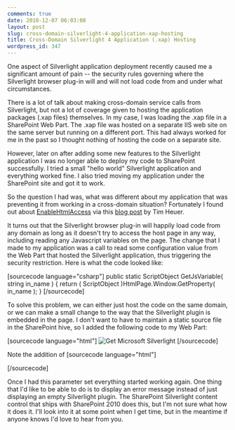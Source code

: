 ```yaml
---
comments: true
date: 2010-12-07 06:03:08
layout: post
slug: cross-domain-silverlight-4-application-xap-hosting
title: Cross-Domain Silverlight 4 Application (.xap) Hosting
wordpress_id: 347
---
```


One aspect of Silverlight application deployment recently caused me a significant amount of pain -- the security rules governing where the Silverlight browser plug-in will and will not load code from and under what circumstances.

There is a lot of talk about making cross-domain service calls from Silverlight, but not a lot of coverage given to hosting the application packages (.xap files) themselves. In my case, I was loading the .xap file in a SharePoint Web Part. The .xap file was hosted on a separate IIS web site on the same server but running on a different port. This had always worked for me in the past so I thought nothing of hosting the code on a separate site.

However, later on after adding some new features to the Silverlight application I was no longer able to deploy my code to SharePoint successfully. I tried a small "hello world" Silverlight application and everything worked fine. I also tried moving my application under the SharePoint site and got it to work.

So the question I had was, what was different about my application that was preventing it from working in a cross-domain situation? Fortunately I found out about [EnableHtmlAccess](http://msdn.microsoft.com/en-us/library/cc838264(VS.95).aspx) via this [blog post](http://timheuer.com/blog/archive/2010/06/10/troubleshooting-debugging-silverlight-cross-domain-xap-hosting.aspx) by Tim Heuer. 

It turns out that the Silverlight browser plug-in will happily load code from any domain as long as it doesn't try to access the host page in any way, including reading any Javascript variables on the page. The change that I made to my application was a call to read some configuration value from the Web Part that hosted the Silverlight application, thus triggering the security restriction. Here is what the code looked like:

[sourcecode language="csharp"]
public static ScriptObject GetJsVariable( string in_name ) { 
	return ( ScriptObject )HtmlPage.Window.GetProperty( in_name );
}
[/sourcecode]

To solve this problem, we can either just host the code on the same domain, or we can make a small change to the way that the Silverlight plugin is embedded in the page. I don't want to have to maintain a static source file in the SharePoint hive, so I added the following code to my Web Part:

[sourcecode language="html"]
<object data='data:application/x-silverlight-2,' type='application/x-silverlight-2' width='100%' height='100%'>
				<param name='source' value='ClientBin/MyApplication.xap'/>
				<param name='onError' value='onSilverlightError' />
				<param name='background' value='white' />
				<param name='minRuntimeVersion' value='4.0.50401.0' />
				<param name='autoUpgrade' value='true' />
				<param name='enableHtmlAccess' value='true' />
				<a href='http://go.microsoft.com/fwlink/?LinkID=149156&v=4.0.50401.0' style='text-decoration:none'>
 					<img src='http://go.microsoft.com/fwlink/?LinkId=161376' alt='Get Microsoft Silverlight' style='border-style:none'/>
				</a>
			</object>
[/sourcecode]

Note the addition of
[sourcecode language="html"]
<param name='enableHtmlAccess' value='true' />
[/sourcecode]

Once I had this parameter set everything started working again. One thing that I'd like to be able to do is to display an error message instead of just displaying an empty Silverlight plugin. The SharePoint Silverlight content control that ships with SharePoint 2010 does this, but I'm not sure what how it does it. I'll look into it at some point when I get time, but in the meantime if anyone knows I'd love to hear from you.

